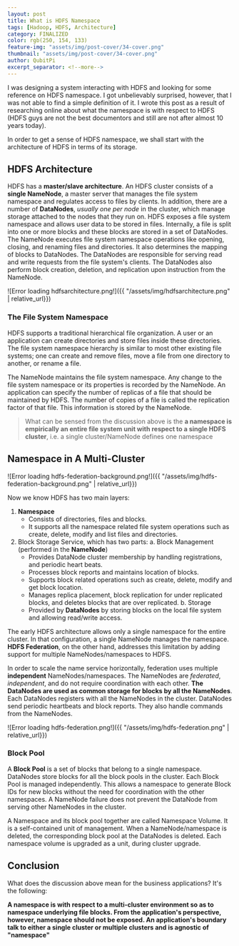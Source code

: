 ```yaml
---
layout: post
title: What is HDFS Namespace
tags: [Hadoop, HDFS, Architecture]
category: FINALIZED
color: rgb(250, 154, 133)
feature-img: "assets/img/post-cover/34-cover.png"
thumbnail: "assets/img/post-cover/34-cover.png"
author: QubitPi
excerpt_separator: <!--more-->
---
```


I was designing a system interacting with HDFS and looking for some reference on HDFS namespace. I got unbelievably
surprised, however, that I was not able to find a simple definition of it. I wrote this post as a result of researching 
online about what the namespace is with respect to HDFS (HDFS guys are not the best documentors and still are not
after almost 10 years today).

<!--more-->

In order to get a sense of HDFS namespace, we shall start with the architecture of HDFS in terms of its storage.

HDFS Architecture
-----------------

HDFS has a **master/slave architecture**. An HDFS cluster consists of a **single NameNode**, a master server that
manages the file system namespace and regulates access to files by clients. In addition, there are a number of
**DataNodes**, _usually one per node_ in the cluster, which manage storage attached to the nodes that they run on. HDFS 
exposes a file system namespace and allows user data to be stored in files. Internally, a file is split into one or more 
blocks and these blocks are stored in a set of DataNodes. The NameNode executes file system namespace operations like 
opening, closing, and renaming files and directories. It also determines the mapping of blocks to DataNodes. The
DataNodes are responsible for serving read and write requests from the file system's clients. The DataNodes also perform 
block creation, deletion, and replication upon instruction from the NameNode.

![Error loading hdfsarchitecture.png!]({{ "/assets/img/hdfsarchitecture.png" | relative_url}})

### The File System Namespace

HDFS supports a traditional hierarchical file organization. A user or an application can create directories and store
files inside these directories. The file system namespace hierarchy is similar to most other existing file systems; one
can create and remove files, move a file from one directory to another, or rename a file.

The NameNode maintains the file system namespace. Any change to the file system namespace or its properties is recorded
by the NameNode. An application can specify the number of replicas of a file that should be maintained by HDFS. The
number of copies of a file is called the replication factor of that file. This information is stored by the NameNode.

> What can be sensed from the discussion above is the **a namespace is empirically an entire file system unit with
> respect to a single HDFS cluster**, i.e. a single cluster/NameNode defines one namespace


Namespace in A Multi-Cluster
----------------------------

![Error loading hdfs-federation-background.png!]({{ "/assets/img/hdfs-federation-background.png" | relative_url}})

Now we know HDFS has two main layers:

1. **Namespace**
   - Consists of directories, files and blocks.
   - It supports all the namespace related file system operations such as create, delete, modify and list files and 
     directories.
2. Block Storage Service, which has two parts:
   a. Block Management (performed in the **NameNode**)
      - Provides DataNode cluster membership by handling registrations, and periodic heart beats.
      - Processes block reports and maintains location of blocks. 
      - Supports block related operations such as create, delete, modify and get block location. 
      - Manages replica placement, block replication for under replicated blocks, and deletes blocks that are over replicated. 
   b. Storage
      - Provided by **DataNodes** by storing blocks on the local file system and allowing read/write access.

The early HDFS architecture allows only a single namespace for the entire cluster. In that configuration, a single
NameNode manages the namespace. **HDFS Federation**, on the other hand, addresses this limitation by adding support for 
multiple NameNodes/namespaces to HDFS.

In order to scale the name service horizontally, federation uses multiple **independent** NameNodes/namespaces. The 
NameNodes are _federated_, _independent_, and do not require coordination with each other. **The DataNodes are used as
common storage for blocks by all the NameNodes**. Each DataNodes registers with all the NameNodes in the cluster.
DataNodes send periodic heartbeats and block reports. They also handle commands from the NameNodes.

![Error loading hdfs-federation.png!]({{ "/assets/img/hdfs-federation.png" | relative_url}})

### Block Pool

A **Block Pool** is a set of blocks that belong to a single namespace. DataNodes store blocks for all the block pools in 
the cluster. Each Block Pool is managed independently. This allows a namespace to generate Block IDs for new blocks
without the need for coordination with the other namespaces. A NameNode failure does not prevent the DataNode from
serving other NameNodes in the cluster.

A Namespace and its block pool together are called Namespace Volume. It is a self-contained unit of management. When a 
NameNode/namespace is deleted, the corresponding block pool at the DataNodes is deleted. Each namespace volume is
upgraded as a unit, during cluster upgrade.


Conclusion
----------

What does the discussion above mean for the business applications? It's the following:

**A namespace is with respect to a multi-cluster environment so as to namespace underlying file blocks. From the 
application's perspective, however, namespace should not be exposed. An application's boundary talk to either a single
cluster or multiple clusters and is agnostic of "namespace"**
